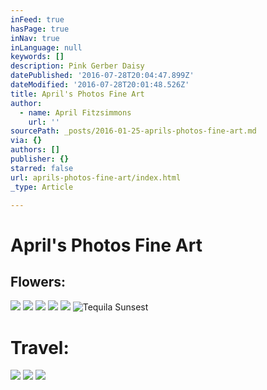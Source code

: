 ```yaml
---
inFeed: true
hasPage: true
inNav: true
inLanguage: null
keywords: []
description: Pink Gerber Daisy
datePublished: '2016-07-28T20:04:47.899Z'
dateModified: '2016-07-28T20:01:48.526Z'
title: April's Photos Fine Art
author:
  - name: April Fitzsimmons
    url: ''
sourcePath: _posts/2016-01-25-aprils-photos-fine-art.md
via: {}
authors: []
publisher: {}
starred: false
url: aprils-photos-fine-art/index.html
_type: Article

---
```

# April's Photos Fine Art

## Flowers:
![](https://s3-us-west-2.amazonaws.com/the-grid-img/p/c92d50a6f432174a666e2b1eec0b12f4268d639f.jpg)
![](https://s3-us-west-2.amazonaws.com/the-grid-img/p/7a3173d36f5069c19bee253779f8dc07d9dde68c.jpg)
![](https://s3-us-west-2.amazonaws.com/the-grid-img/p/f401daad4999d6da704e1d53d93899a73a6c4398.jpg)
![](https://s3-us-west-2.amazonaws.com/the-grid-img/p/85b2e23f9116488a68304030b6d8be5f7ee42cee.png)
![](https://s3-us-west-2.amazonaws.com/the-grid-img/p/11396b5d238ded90bdadedf5c7372256953b2829.jpg)
![Tequila Sunsest](https://s3-us-west-2.amazonaws.com/the-grid-img/p/d769d0a1590ecf42186a5daf6edb2783a61b99c0.jpg)

# Travel:
![](https://s3-us-west-2.amazonaws.com/the-grid-img/p/3332d6b4a4c0acab87c3a9633ab71358ba23000b.jpg)
![](https://s3-us-west-2.amazonaws.com/the-grid-img/p/28811dbdb591d58473503ad36ccf0ce834de6e67.jpg)
![](https://s3-us-west-2.amazonaws.com/the-grid-img/p/f0160eebd15d1696ff91a5ed117525e15cbf8181.jpg)